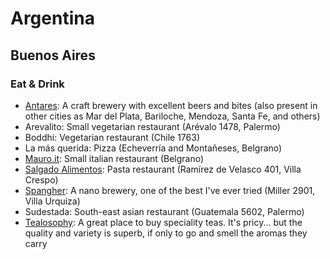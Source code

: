 # Argentina

## Buenos Aires

### Eat & Drink

- [Antares](http://www.cervezaantares.com/): A craft brewery with excellent beers and bites (also present in other cities as Mar del Plata, Bariloche, Mendoza, Santa Fe, and others)
- Arevalito: Small vegetarian restaurant (Arévalo 1478, Palermo)
- Boddhi: Vegetarian restaurant (Chile 1763)
- La más querida: Pizza (Echeverría and Montañeses, Belgrano)
- [Mauro.it](http://www.guiaoleo.com.ar/restaurantes/Mauro-it-Ristorantino-Italiano-11350): Small italian restaurant (Belgrano)
- [Salgado Alimentos](http://www.salgadoalimentos.com.ar): Pasta restaurant (Ramírez de Velasco 401, Villa Crespo)
- [Spangher](http://spangher.com.ar/): A nano brewery, one of the best I've ever tried (Miller 2901, Villa Urquiza)
- Sudestada: South-east asian restaurant (Guatemala 5602, Palermo)
- [Tealosophy](http://www.tealosophy.com): A great place to buy speciality teas. It's pricy... but the quality and variety is superb, if only to go and smell the aromas they carry
